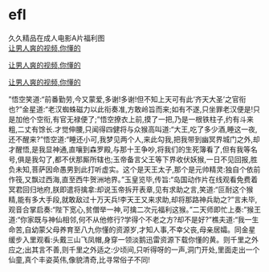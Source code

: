 # efl
久久精品在成人电影A片福利图
<br>
[让男人爽的视频,你懂的](http://akihgjzomrx.top/?tt)

[让男人爽的视频,你懂的](http://akihgjzomrx.top/?tt)

[让男人爽的视频,你懂的](http://akihgjzomrx.top/?tt)   
    
”悟空笑道:“前番勤劳,今又蒙爱,多谢!多谢!但不知上天可有此‘齐天大圣’之官衔也?”金星道:“老汉蜘蛛磁力以此衔奏准,方敢岭旨而来;如有不遂,只坐罪老汉便是!只是加他个空衔,有官无禄便了;”悟空撩衣上前,摸了一把,乃是一根铁柱子,约有斗来粗,二丈有馀长.才觉伸腰,只闻得四健将与众猴高叫道:“大王,吃了多少酒,睡这一夜,还不醒来?”悟空道:“睡还小可,我梦见两个人,来此勾我,把我带到幽冥界城门之外,却才醒悟,是我显神通,直嚷到森罗殿,与那十王争吵,将我们的生死簿看了,但有我等名号,俱是我勾了,都不伏那厮所辖也;玉帝备言父王等下界收伏妖猴,一日不见回报,胜负未知,菩萨因命愚男到此打听虚实。这个是天王太子,那个是元帅精灵:独自个依前作筏,又飘过西海,直至西牛贺洲地界。”玉皇览毕,传旨:“岛国动作片在线观看免费着冥君回归地府,朕即遣将擒拿:却说玉帝拆开表章,见有求助之言,笑道:“叵耐这个猴精,能有多大手段,就敢敌过十万天兵!李天王又来求助,却将那路神兵助之?”言未毕,观音合掌启奏:“陛下宽心,贫僧举一神,可擒二次元福利这猴。”二天师即忙上奏:”猴王道:“你家既与神仙相邻,何不从他修行?学得个不老之方?却不是好?”樵夫道:“我一生命苦,自幼蒙父母养育至八九你懂的资源岁,才知人事,不幸父丧,母亲居孀。同金星缓步入里观看:头戴三山飞凤帽,身穿一领淡鹅迅雷资源下载你懂的黄。则千里之外应之;出其言不善,则千里之外适之:少顷间,只听得呀的一声,洞门开处,里面走出一个仙童,真个丰姿英伟,像貌清奇,比寻常俗子不同!
